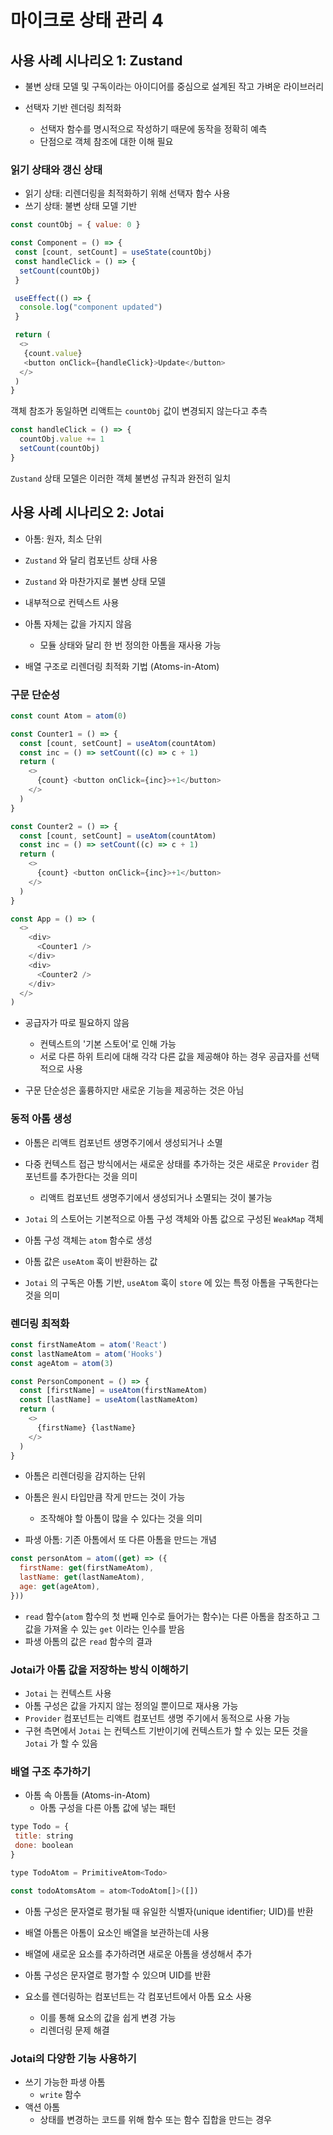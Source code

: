 # 마이크로 상태 관리 4

## 사용 사례 시나리오 1: Zustand

- 불변 상태 모델 및 구독이라는 아이디어를 중심으로 설계된 작고 가벼운 라이브러리

- 선택자 기반 렌더링 최적화
  - 선택자 함수를 명시적으로 작성하기 때문에 동작을 정확히 예측
  - 단점으로 객체 참조에 대한 이해 필요

### 읽기 상태와 갱신 상태

- 읽기 상태: 리렌더링을 최적화하기 위해 선택자 함수 사용
- 쓰기 상태: 불변 상태 모델 기반

```js
const countObj = { value: 0 }

const Component = () => {
 const [count, setCount] = useState(countObj)
 const handleClick = () => {
  setCount(countObj)
 }

 useEffect(() => {
  console.log("component updated")
 }

 return (
  <>
   {count.value}
   <button onClick={handleClick}>Update</button>
  </>
 )
}
```

객체 참조가 동일하면 리액트는 `countObj` 값이 변경되지 않는다고 추측

```js
const handleClick = () => {
  countObj.value += 1
  setCount(countObj)
}
```

`Zustand` 상태 모델은 이러한 객체 불변성 규칙과 완전히 일치

## 사용 사례 시나리오 2: Jotai

- 아톰: 원자, 최소 단위

- `Zustand` 와 달리 컴포넌트 상태 사용
- `Zustand` 와 마찬가지로 불변 상태 모델

- 내부적으로 컨텍스트 사용
- 아톰 자체는 값을 가지지 않음
  - 모듈 상태와 달리 한 번 정의한 아톰을 재사용 가능
- 배열 구조로 리렌더링 최적화 기법 (Atoms-in-Atom)

### 구문 단순성

```js
const count Atom = atom(0)
```

```js
const Counter1 = () => {
  const [count, setCount] = useAtom(countAtom)
  const inc = () => setCount((c) => c + 1)
  return (
    <>
      {count} <button onClick={inc}>+1</button>
    </>
  )
}

const Counter2 = () => {
  const [count, setCount] = useAtom(countAtom)
  const inc = () => setCount((c) => c + 1)
  return (
    <>
      {count} <button onClick={inc}>+1</button>
    </>
  )
}

const App = () => (
  <>
    <div>
      <Counter1 />
    </div>
    <div>
      <Counter2 />
    </div>
  </>
)
```

- 공급자가 따로 필요하지 않음

  - 컨텍스트의 '기본 스토어'로 인해 가능
  - 서로 다른 하위 트리에 대해 각각 다른 값을 제공해야 하는 경우 공급자를 선택적으로 사용

- 구문 단순성은 훌륭하지만 새로운 기능을 제공하는 것은 아님

### 동적 아톰 생성

- 아톰은 리액트 컴포넌트 생명주기에서 생성되거나 소멸
- 다중 컨텍스트 접근 방식에서는 새로운 상태를 추가하는 것은 새로운 `Provider` 컴포넌트를 추가한다는 것을 의미

  - 리액트 컴포넌트 생명주기에서 생성되거나 소멸되는 것이 불가능

- `Jotai` 의 스토어는 기본적으로 아톰 구성 객체와 아톰 값으로 구성된 `WeakMap` 객체
- 아톰 구성 객체는 `atom` 함수로 생성
- 아톰 값은 `useAtom` 훅이 반환하는 값
- `Jotai` 의 구독은 아톰 기반, `useAtom` 훅이 `store` 에 있는 특정 아톰을 구독한다는 것을 의미

### 렌더링 최적화

```js
const firstNameAtom = atom('React')
const lastNameAtom = atom('Hooks')
const ageAtom = atom(3)
```

```js
const PersonComponent = () => {
  const [firstName] = useAtom(firstNameAtom)
  const [lastName] = useAtom(lastNameAtom)
  return (
    <>
      {firstName} {lastName}
    </>
  )
}
```

- 아톰은 리렌더링을 감지하는 단위
- 아톰은 원시 타입만큼 작게 만드는 것이 가능

  - 조작해야 할 아톰이 많을 수 있다는 것을 의미

- 파생 아톰: 기존 아톰에서 또 다른 아톰을 만드는 개념

```js
const personAtom = atom((get) => ({
  firstName: get(firstNameAtom),
  lastName: get(lastNameAtom),
  age: get(ageAtom),
}))
```

- `read` 함수(`atom` 함수의 첫 번째 인수로 들어가는 함수)는 다른 아톰을 참조하고 그 값을 가져올 수 있는 `get` 이라는 인수를 받음
- 파생 아톰의 값은 `read` 함수의 결과

### Jotai가 아톰 값을 저장하는 방식 이해하기

- `Jotai` 는 컨텍스트 사용
- 아톰 구성은 값을 가지지 않는 정의일 뿐이므로 재사용 가능
- `Provider` 컴포넌트는 리액트 컴포넌트 생명 주기에서 동적으로 사용 가능
- 구현 측면에서 `Jotai` 는 컨텍스트 기반이기에 컨텍스트가 할 수 있는 모든 것을 `Jotai` 가 할 수 있음

### 배열 구조 추가하기

- 아톰 속 아톰들 (Atoms-in-Atom)
  - 아톰 구성을 다른 아톰 값에 넣는 패턴

```js
type Todo = {
 title: string
 done: boolean
}

type TodoAtom = PrimitiveAtom<Todo>

const todoAtomsAtom = atom<TodoAtom[]>([])
```

- 아톰 구성은 문자열로 평가될 때 유일한 식별자(unique identifier; UID)를 반환

- 배열 아톰은 아톰이 요소인 배열을 보관하는데 사용
- 배열에 새로운 요소를 추가하려면 새로운 아톰을 생성해서 추가
- 아톰 구성은 문자열로 평가할 수 있으며 UID를 반환
- 요소를 렌더링하는 컴포넌트는 각 컴포넌트에서 아톰 요소 사용
  - 이를 통해 요소의 값을 쉽게 변경 가능
  - 리렌더링 문제 해결

### Jotai의 다양한 기능 사용하기

- 쓰기 가능한 파생 아톰
  - `write` 함수
- 액션 아톰
  - 상태를 변경하는 코드를 위해 함수 또는 함수 집합을 만드는 경우
